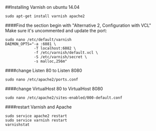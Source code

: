 ##Installing Varnish on ubuntu 14.04
```
sudo apt-get install varnish apache2
```
####Find the section begin with "Alternative 2, Configuration with VCL" Make sure it's uncommented and update the port:
```
sudo nano /etc/default/varnish
DAEMON_OPTS="-a :6081 \
             -T localhost:6082 \
             -f /etc/varnish/default.vcl \
             -S /etc/varnish/secret \
             -s malloc,256m"
```
####change Listen 80 to Listen 8080
```
sudo nano /etc/apache2/ports.conf
```
####change VirtualHost 80 to VirtualHost 8080
```
sudo nano /etc/apache2/sites-enabled/000-default.conf
```
####restart Varnish and Apache 
```
sudo service apache2 restart
sudo service varnish restart
varnishstat
```
